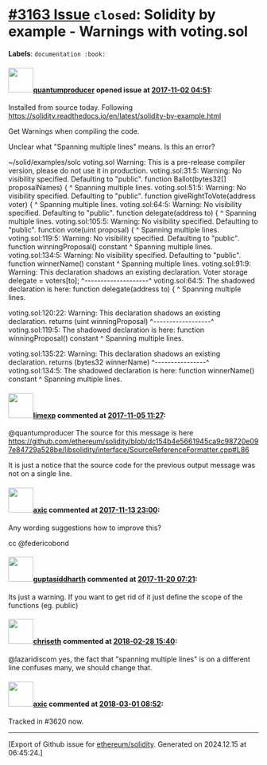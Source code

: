 # [\#3163 Issue](https://github.com/ethereum/solidity/issues/3163) `closed`: Solidity by example - Warnings with voting.sol
**Labels**: `documentation :book:`


#### <img src="https://avatars.githubusercontent.com/u/11827932?v=4" width="50">[quantumproducer](https://github.com/quantumproducer) opened issue at [2017-11-02 04:51](https://github.com/ethereum/solidity/issues/3163):

Installed from source today. Following https://solidity.readthedocs.io/en/latest/solidity-by-example.html

Get Warnings when compiling the code.

Unclear what "Spanning multiple lines" means. Is this an error?

﻿﻿~/solid/examples/solc voting.sol
Warning: This is a pre-release compiler version, please do not use it in production.
voting.sol:31:5: Warning: No visibility specified. Defaulting to "public".
    function Ballot(bytes32[] proposalNames) {
    ^
Spanning multiple lines.
voting.sol:51:5: Warning: No visibility specified. Defaulting to "public".
    function giveRightToVote(address voter) {
    ^
Spanning multiple lines.
voting.sol:64:5: Warning: No visibility specified. Defaulting to "public".
    function delegate(address to) {
    ^
Spanning multiple lines.
voting.sol:105:5: Warning: No visibility specified. Defaulting to "public".
    function vote(uint proposal) {
    ^
Spanning multiple lines.
voting.sol:119:5: Warning: No visibility specified. Defaulting to "public".
    function winningProposal() constant
    ^
Spanning multiple lines.
voting.sol:134:5: Warning: No visibility specified. Defaulting to "public".
    function winnerName() constant
    ^
Spanning multiple lines.
voting.sol:91:9: Warning: This declaration shadows an existing declaration.
        Voter storage delegate = voters[to];
        ^--------------------^
voting.sol:64:5: The shadowed declaration is here:
    function delegate(address to) {
    ^
Spanning multiple lines.

voting.sol:120:22: Warning: This declaration shadows an existing declaration.
            returns (uint winningProposal)
                     ^------------------^
voting.sol:119:5: The shadowed declaration is here:
    function winningProposal() constant
    ^
Spanning multiple lines.

voting.sol:135:22: Warning: This declaration shadows an existing declaration.
            returns (bytes32 winnerName)
                     ^----------------^
voting.sol:134:5: The shadowed declaration is here:
    function winnerName() constant
    ^
Spanning multiple lines.


#### <img src="https://avatars.githubusercontent.com/u/19608867?v=4" width="50">[limexp](https://github.com/limexp) commented at [2017-11-05 11:27](https://github.com/ethereum/solidity/issues/3163#issuecomment-341966063):

@quantumproducer 
The source for this message is here https://github.com/ethereum/solidity/blob/dc154b4e5661945ca9c98720e097e84729a528be/libsolidity/interface/SourceReferenceFormatter.cpp#L86

It is just a notice that the source code for the previous output message was not on a single line.

#### <img src="https://avatars.githubusercontent.com/u/20340?v=4" width="50">[axic](https://github.com/axic) commented at [2017-11-13 23:00](https://github.com/ethereum/solidity/issues/3163#issuecomment-344088569):

Any wording suggestions how to improve this?

cc @federicobond

#### <img src="https://avatars.githubusercontent.com/u/32446709?v=4" width="50">[guptasiddharth](https://github.com/guptasiddharth) commented at [2017-11-20 07:21](https://github.com/ethereum/solidity/issues/3163#issuecomment-345611274):

Its just a warning. If you want to get rid of it just define the scope of the functions (eg. public)

#### <img src="https://avatars.githubusercontent.com/u/9073706?v=4" width="50">[chriseth](https://github.com/chriseth) commented at [2018-02-28 15:40](https://github.com/ethereum/solidity/issues/3163#issuecomment-369279468):

@lazaridiscom yes, the fact that "spanning multiple lines" is on a different line confuses many, we should change that.

#### <img src="https://avatars.githubusercontent.com/u/20340?v=4" width="50">[axic](https://github.com/axic) commented at [2018-03-01 08:52](https://github.com/ethereum/solidity/issues/3163#issuecomment-369520161):

Tracked in #3620 now.


-------------------------------------------------------------------------------



[Export of Github issue for [ethereum/solidity](https://github.com/ethereum/solidity). Generated on 2024.12.15 at 06:45:24.]
